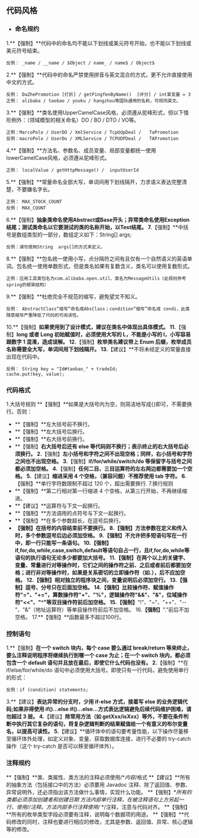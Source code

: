 ## 代码风格
- ### 命名规约
1.**【强制】**代码中的命名均不能以下划线或美元符号开始，也不能以下划线或美元符号结束。
```
反例： _name / __name / $Object / name_ / name$ / Object$
```
2.**【强制】**代码中的命名严禁使用拼音与英文混合的方式，更不允许直接使用中文的方式。
```
反例： DaZhePromotion [打折] / getPingfenByName()  [评分] / int某变量 = 3
正例： alibaba / taobao / youku / hangzhou等国际通用的名称，可视同英文。
```
3.**【强制】**类名使用UpperCamelCase风格，必须遵从驼峰形式，但以下情形例外：（领域模型的相关命名）DO / BO / DTO / VO等。
```
正例：MarcoPolo / UserDO / XmlService / TcpUdpDeal /   TaPromotion
反例：macroPolo / UserDo / XMLService / TCPUDPDeal /   TAPromotion
```
4.**【强制】**方法名、参数名、成员变量、局部变量都统一使用lowerCamelCase风格，必须遵从驼峰形式。
```
正例： localValue / getHttpMessage() /  inputUserId
```
5.**【强制】**常量命名全部大写，单词间用下划线隔开，力求语义表达完整清楚，不要嫌名字长。
```
正例： MAX_STOCK_COUNT
反例： MAX_COUNT
```
6.**【强制】**抽象类命名使用Abstract或Base开头；异常类命名使用Exception结尾；测试类命名以它要测试的类的名称开始，以Test结尾。
7.**【强制】**中括号是数组类型的一部分，数组定义如下：String[]   args;
```
反例：请勿使用String  args[]的方式来定义。
```
8.**【强制】**包名统一使用小写，点分隔符之间有且仅有一个自然语义的英语单词。包名统一使用单数形式，但是类名如果有复数含义，类名可以使用复数形式。
```
正例：应用工具类包名为com.alibaba.open.util、类名为MessageUtils（此规则参考spring的框架结构）
```
9.**【强制】**杜绝完全不规范的缩写，避免望文不知义。
```
反例： AbstractClass“缩写”命名成AbsClass；condition“缩写”命名成 condi，此类随意缩写严重降低了代码的可阅读性。
```
10.**【强制】**如果使用到了设计模式，建议在类名中体现出具体模式。
11.**【强制】**long 或者 Long 初始赋值时，必须使用大写的 L，不能是小写的 l，小写容易跟数字 1 混淆，造成误解。
12.**【强制】**枚举类名建议带上 Enum 后缀，枚举成员名称需要全大写，单词间用下划线隔开。
13.**【建议】**不将未经定义的常量直接出现在代码中。
```
反例： String key = "Id#taobao_" + tradeId;
cache.put(key, value);
```
### 代码格式
1.大括号规则
**【强制】**如果是大括号内为空，则简洁地写成{}即可，不需要换行。否则：
* **【强制】**左大括号前不换行。
* **【强制】**左大括号后换行。
* **【强制】**右大括号前换行。
* **【强制】**右大括号后还有 else 等代码则不换行；表示终止的右大括号后必须换行。
2.**【强制】**左小括号和字符之间不出现空格；同样，右小括号和字符之间也不出现空格。
3.**【强制】**if/for/while/switch/do 等保留字与括号之间都必须加空格。
4.**【强制】**任何二目、三目运算符的左右两边都需要加一个空格。
5.**【建议】**缩进采用 4 个空格，（兼容问题）不推荐使用 tab 字符。
6.**【强制】**单行字符数限制不超过 120 个，超出需要换行.
7.换行规则
* **【强制】**第二行相对第一行缩进 4 个空格，从第三行开始，不再继续缩进。
* **【建议】**运算符与下文一起换行。
* **【强制】**方法调用的点符号与下文一起换行。
* **【强制】**在多个参数超长，在逗号后换行。
* **【强制】**在括号的内容结束前不要换行。
8.**【强制】**方法参数在定义和传入时，多个参数逗号后边必须加空格。
9.**【强制】**不允许把多短语句写在一行中，即一行只能写一条语句。
10.**【强制】**if,for,do,while,case,switch,default等语句自占一行，且if,for,do,while等语句的执行语句无论多少都要加大括号。
11.**【强制】**在两个以上的关键字、变量、常量进行对等操作时，它们之间的操作符之前、之后或者前后都要加空格；进行非对等操作时，如果是关系密切的立即操作符（如.），后不应加空格。
12.**【强制】**相对独立的程序块之间，变量说明后必须加空行。
13.**【强制】**逗号、分号只在后面加空格。
14.**【强制】**比较操作符、赋值操作符"="、"+="，算数操作符"+"、"%"，逻辑操作符"&&"、"&"，位域操作符"<<"、"^"等双目操作符前后加空格。
15.**【强制】**"!"、"~"、"++"、"--"、"&"（地址运算符）等单目操作符前后不加空格。
16.**【强制】**"."前后不加空格。
17.**【强制】**函数最多不超过100行。
### 控制语句
1.**【强制】**在一个 switch 块内，每个 case 要么通过 break/return 等来终止，要么注释说明程序将继续执行到哪一个 case 为止；在一个 switch 块内，都必须包含一个 default 语句并且放在最后，即使它什么代码也没有。
2.**【强制】**在if/else/for/while/do 语句中必须使用大括号。即使只有一行代码，避免使用单行的形式：
```
反例：if (condition) statements;
```
3.**【建议】**表达异常的分支时，少用 if-else 方式，接着写 else 的业务逻辑代码;如果非得使用 if()...else if()...else...方式表达逻辑避免后续代码维护困难，请勿超过 3 层。
4.**【建议】**除常用方法（如 getXxx/isXxx）等外，不要在条件判断中执行其它复杂的语句，将复杂逻辑判断的结果赋值给一个有意义的布尔变量名，以提高可读性。
5.**【建议】**循环体中的语句要考量性能，以下操作尽量移至循环体外处理，如定义对象、变量、获取数据库连接，进行不必要的 try-catch 操作（这个 try-catch 是否可以移至循环体外）。
### 注释规约
**【强制】**类、类属性、类方法的注释必须使用/**内容*/格式
**【建议】**所有的抽象方法（包括接口中的方法）必须要用 Javadoc 注释、除了返回值、参数、异常说明外，还必须指出该方法做什么事情，实现什么功能。
**【强制】**所有的类都必须添加创建者和创建日期
方法内部单行注释，在被注释语句上方另起一行，使用//注释。方法内部多行注释使用/* */注释，注意与代码对齐。
**【强制】**所有的枚举类型字段必须要有注释，说明每个数据项的用途。
**【强制】**代码修改的同时，注释也要进行相应的修改，尤其是参数、返回值、异常、核心逻辑等的修改。